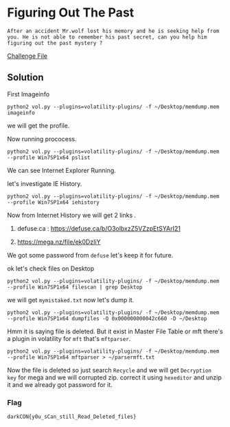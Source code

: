 # Figuring Out The Past

```desc
After an accident Mr.wolf lost his memory and he is seeking help from you. He is not able to remember his past secret, can you help him figuring out the past mystery ? 
```
[Challenge File](https://darkc0n.blob.core.windows.net/challenges/memdump.mem.tar.gz)

## Solution

First Imageinfo

`python2 vol.py --plugins=volatility-plugins/ -f ~/Desktop/memdump.mem  imageinfo`

we will get the profile.

Now running prococess.

`python2 vol.py --plugins=volatility-plugins/ -f ~/Desktop/memdump.mem  --profile Win7SP1x64 pslist`

We can see Internet Explorer Running.

let's investigate IE History.

`python2 vol.py --plugins=volatility-plugins/ -f ~/Desktop/memdump.mem  --profile Win7SP1x64 iehistory`

Now from Internet History we will get 2 links .

1. defuse.ca : <https://defuse.ca/b/O3olbxzZ5VZzpEtSYArI21>

2. <https://mega.nz/file/ek0DzIiY>

We got some password from `defuse` let's keep it for future.

ok let's check files on Desktop

`python2 vol.py --plugins=volatility-plugins/ -f ~/Desktop/memdump.mem  --profile Win7SP1x64 filescan | grep Desktop`

we will get `mymistaked.txt` now let's dump it.

`python2 vol.py --plugins=volatility-plugins/ -f ~/Desktop/memdump.mem  --profile Win7SP1x64 dumpfiles -Q 0x000000000042c660 -D ~/Desktop`

Hmm it is saying file is deleted. But it exist in Master File Table or mft there's a plugin in volatility for `mft` that's `mftparser`.

`python2 vol.py --plugins=volatility-plugins/ -f ~/Desktop/memdump.mem  --profile Win7SP1x64 mftparser > ~/parsermft.txt`

Now the file is deleted so just search `Recycle` and we will get `Decryption key` for mega and we will corrupted zip. correct it using `hexeditor` and unzip it and we already got password for it.

### Flag

`darkCON{y0u_sCan_still_Read_Deleted_files}`
